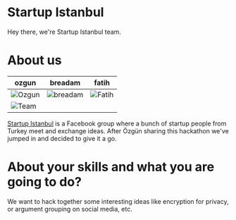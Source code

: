 Startup Istanbul
================

Hey there, we're Startup Istanbul team.


About us
===========================

| ozgun | breadam | fatih |
|--- |--- |--- |
| ![Ozgun](https://pbs.twimg.com/profile_images/1693608360/JOhMr4L3_400x400) | ![breadam](https://pbs.twimg.com/profile_images/1288051551/breadamtweeter2_400x400.png) | ![Fatih](https://pbs.twimg.com/profile_images/1115680193/fmg2_400x400.jpg) | 
![Team](http://imgur.com/VeDgoPF)  |

<a href="https://www.facebook.com/groups/startupistanbul/" target="_blank">Startup Istanbul</a> is a Facebook group where a bunch of startup people from Turkey meet and exchange ideas. After Özgün sharing this hackathon we've jumped in and decided to give it a go. 

About your skills and what you are going to do?
=======
We want to hack together some interesting ideas like encryption for privacy, or argument grouping on social media, etc.
